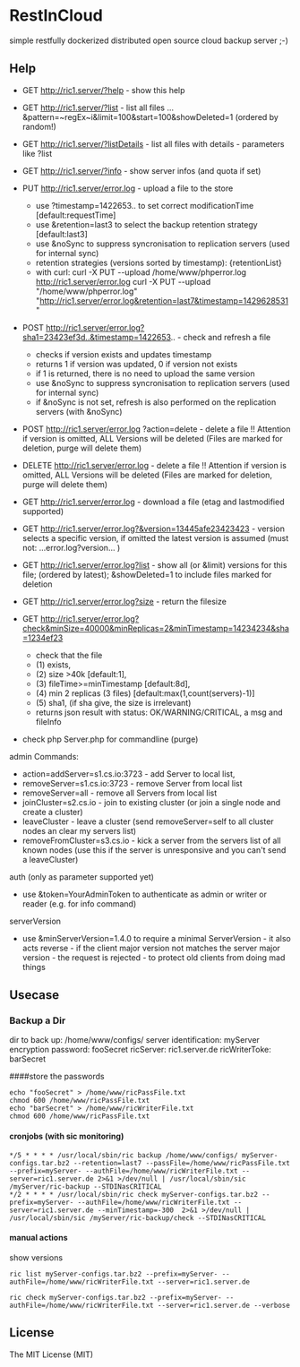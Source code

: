# RestInCloud

simple restfully dockerized distributed open source cloud backup server ;-)

## Help

 * GET http://ric1.server/?help - show this help
 * GET http://ric1.server/?list - list all files ... &pattern=~regEx~i&limit=100&start=100&showDeleted=1 (ordered by random!)
 * GET http://ric1.server/?listDetails -  list all files with details - parameters like ?list
 * GET http://ric1.server/?info - show server infos (and quota if set)

 * PUT http://ric1.server/error.log - upload a file to the store
   - use ?timestamp=1422653.. to set correct modificationTime [default:requestTime]
   - use &retention=last3 to select the backup retention strategy [default:last3]
   - use &noSync to suppress syncronisation to replication servers (used for internal sync)
   - retention strategies (versions sorted by timestamp):
{retentionList}
   - with curl:
     curl -X PUT --upload /home/www/phperror.log http://ric1.server/error.log
     curl -X PUT --upload "/home/www/phperror.log" "http://ric1.server/error.log&retention=last7&timestamp=1429628531"

 * POST http://ric1.server/error.log?sha1=23423ef3d..&timestamp=1422653.. - check and refresh a file
   - checks if version exists and updates timestamp
   - returns 1 if version was updated, 0 if version not exists
   - if 1 is returned, there is no need to upload the same version
   - use &noSync to suppress syncronisation to replication servers (used for internal sync)
   - if &noSync is not set, refresh is also performed on the replication servers (with &noSync)

 * POST http://ric1.server/error.log  ?action=delete  - delete a file !! Attention if version is omitted, ALL Versions will be deleted (Files are marked for deletion, purge will delete them)
 * DELETE http://ric1.server/error.log   - delete a file !! Attention if version is omitted, ALL Versions will be deleted (Files are marked for deletion, purge will delete them)


 * GET http://ric1.server/error.log - download a file (etag and lastmodified supported)
 * GET http://ric1.server/error.log?&version=13445afe23423423 - version selects a specific version, if omitted the latest version is assumed (must not: ...error.log?version... )
 * GET http://ric1.server/error.log?list - show all (or &limit) versions for this file; (ordered by latest); &showDeleted=1 to include files marked for deletion
 * GET http://ric1.server/error.log?size - return the filesize
 * GET http://ric1.server/error.log?check&minSize=40000&minReplicas=2&minTimestamp=14234234&sha=1234ef23
    - check that the file
    - (1) exists,
    - (2) size >40k [default:1],
    - (3) fileTime>=minTimestamp [default:8d],
    - (4) min 2 replicas (3 files) [default:max(1,count(servers)-1)]
    - (5) sha1, (if sha give, the size is irrelevant)
    - returns json result with status: OK/WARNING/CRITICAL, a msg and fileInfo

 * check php Server.php for commandline (purge)

 admin Commands:
 * action=addServer=s1.cs.io:3723 - add Server to local list,
 * removeServer=s1.cs.io:3723 - remove Server from local list
 * removeServer=all - remove all Servers from local list
 * joinCluster=s2.cs.io - join to existing cluster (or join a single node and create a cluster)
 * leaveCluster - leave a cluster (send removeServer=self to all cluster nodes an clear my servers list)
 * removeFromCluster=s3.cs.io - kick a server from the servers list of all known nodes (use this if the server is unresponsive and you can't send a leaveCluster)


 auth (only as parameter supported yet)
 * use &token=YourAdminToken to authenticate as admin or writer or reader (e.g. for info command)

 serverVersion
 * use &minServerVersion=1.4.0 to require a minimal ServerVersion - it also acts reverse - if the client major version not matches the server major version - the request is rejected - to protect old clients from doing  mad things

## Usecase

### Backup a Dir

dir to back up: /home/www/configs/
server identification: myServer
encryption password: fooSecret
ricServer: ric1.server.de
ricWriterToke: barSecret

####store the passwords

	echo "fooSecret" > /home/www/ricPassFile.txt
	chmod 600 /home/www/ricPassFile.txt
	echo "barSecret" > /home/www/ricWriterFile.txt
	chmod 600 /home/www/ricPassFile.txt

#### cronjobs (with sic monitoring)

    */5 * * * * /usr/local/sbin/ric backup /home/www/configs/ myServer-configs.tar.bz2 --retention=last7 --passFile=/home/www/ricPassFile.txt --prefix=myServer- --authFile=/home/www/ricWriterFile.txt --server=ric1.server.de 2>&1 >/dev/null | /usr/local/sbin/sic /myServer/ric-backup --STDINasCRITICAL
    */2 * * * * /usr/local/sbin/ric check myServer-configs.tar.bz2 --prefix=myServer- --authFile=/home/www/ricWriterFile.txt --server=ric1.server.de --minTimestamp=-300  2>&1 >/dev/null | /usr/local/sbin/sic /myServer/ric-backup/check --STDINasCRITICAL

#### manual actions

show versions

    ric list myServer-configs.tar.bz2 --prefix=myServer- --authFile=/home/www/ricWriterFile.txt --server=ric1.server.de

    ric check myServer-configs.tar.bz2 --prefix=myServer- --authFile=/home/www/ricWriterFile.txt --server=ric1.server.de --verbose



## License

The MIT License (MIT)